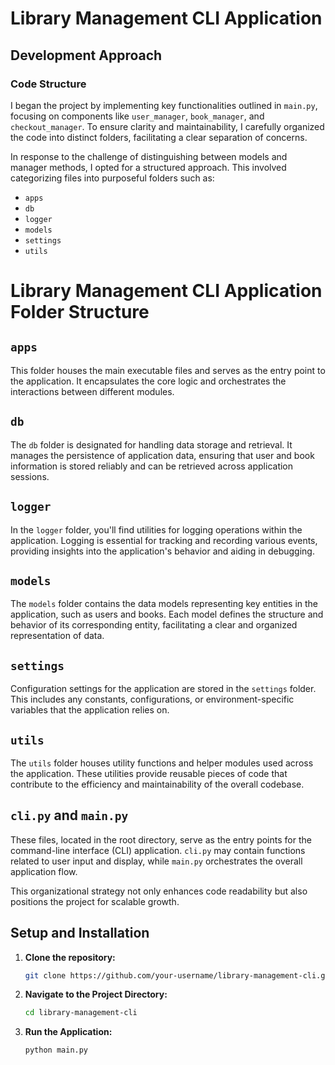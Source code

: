# Library Management CLI Application

## Development Approach

### Code Structure

I began the project by implementing key functionalities outlined in `main.py`, focusing on components like `user_manager`, `book_manager`, and `checkout_manager`. To ensure clarity and maintainability, I carefully organized the code into distinct folders, facilitating a clear separation of concerns.

In response to the challenge of distinguishing between models and manager methods, I opted for a structured approach. This involved categorizing files into purposeful folders such as:
- `apps`
- `db`
- `logger`
- `models`
- `settings`
- `utils`

# Library Management CLI Application Folder Structure

## `apps`

This folder houses the main executable files and serves as the entry point to the application. It encapsulates the core logic and orchestrates the interactions between different modules.

## `db`

The `db` folder is designated for handling data storage and retrieval. It manages the persistence of application data, ensuring that user and book information is stored reliably and can be retrieved across application sessions.

## `logger`

In the `logger` folder, you'll find utilities for logging operations within the application. Logging is essential for tracking and recording various events, providing insights into the application's behavior and aiding in debugging.

## `models`

The `models` folder contains the data models representing key entities in the application, such as users and books. Each model defines the structure and behavior of its corresponding entity, facilitating a clear and organized representation of data.

## `settings`

Configuration settings for the application are stored in the `settings` folder. This includes any constants, configurations, or environment-specific variables that the application relies on.

## `utils`

The `utils` folder houses utility functions and helper modules used across the application. These utilities provide reusable pieces of code that contribute to the efficiency and maintainability of the overall codebase.

## `cli.py` and `main.py`

These files, located in the root directory, serve as the entry points for the command-line interface (CLI) application. `cli.py` may contain functions related to user input and display, while `main.py` orchestrates the overall application flow.

This organizational strategy not only enhances code readability but also positions the project for scalable growth.

## Setup and Installation

1. **Clone the repository:**

   ```bash
   git clone https://github.com/your-username/library-management-cli.git
   ```

2. **Navigate to the Project Directory:**
   
   ```bash
   cd library-management-cli
   ```
3. **Run the Application:**
   
   ```bash
   python main.py
   ```